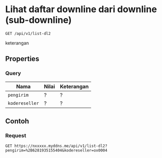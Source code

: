 # Lihat daftar downline dari downline (sub-downline)
```http
GET /api/v1/list-dl2
```
keterangan
## Properties
### Query
Nama  | Nilai | Keterangan
--- | --- | ---
<code>pengirim</code> | ? | ?
<code>kodereseller</code> | ? | ?

## Contoh

### Request
```http
GET https://nxxxxx.myddns.me/api/v1/list-dl2?pengirim=%2B6281935155404&kodereseller=ox0004
```
